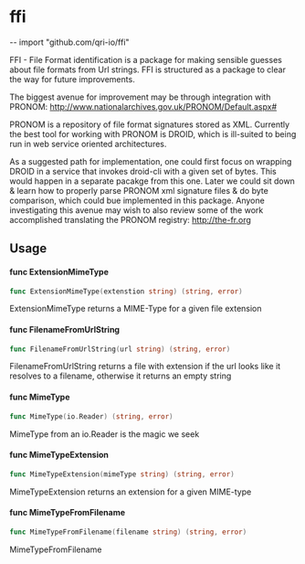 # ffi
--
    import "github.com/qri-io/ffi"

FFI - File Format identification is a package for making sensible guesses about
file formats from Url strings. FFI is structured as a package to clear the way
for future improvements.

The biggest avenue for improvement may be through integration with PRONOM:
http://www.nationalarchives.gov.uk/PRONOM/Default.aspx#

PRONOM is a repository of file format signatures stored as XML. Currently the
best tool for working with PRONOM is DROID, which is ill-suited to being run in
web service oriented architectures.

As a suggested path for implementation, one could first focus on wrapping DROID
in a service that invokes droid-cli with a given set of bytes. This would happen
in a separate pacakge from this one. Later we could sit down & learn how to
properly parse PRONOM xml signature files & do byte comparison, which could bue
implemented in this package. Anyone investigating this avenue may wish to also
review some of the work accomplished translating the PRONOM registry:
http://the-fr.org

## Usage

#### func  ExtensionMimeType

```go
func ExtensionMimeType(extenstion string) (string, error)
```
ExtensionMimeType returns a MIME-Type for a given file extension

#### func  FilenameFromUrlString

```go
func FilenameFromUrlString(url string) (string, error)
```
FilenameFromUrlString returns a file with extension if the url looks like it
resolves to a filename, otherwise it returns an empty string

#### func  MimeType

```go
func MimeType(io.Reader) (string, error)
```
MimeType from an io.Reader is the magic we seek

#### func  MimeTypeExtension

```go
func MimeTypeExtension(mimeType string) (string, error)
```
MimeTypeExtension returns an extension for a given MIME-type

#### func  MimeTypeFromFilename

```go
func MimeTypeFromFilename(filename string) (string, error)
```
MimeTypeFromFilename
